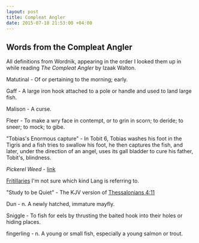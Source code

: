 ```yaml
---
layout: post
title: Compleat Angler 
date: 2015-07-18 21:53:00 +04:00
---
```


Words from the Compleat Angler
------------------------------

All definitions from Wordnik, appearing in the order I looked them up in while reading *The Compleat Angler* by Izaak Walton.

Matutinal - Of or pertaining to the morning; early.

Gaff - A large iron hook attached to a pole or handle and used to land large fish.

Malison - A curse.

Fleer - To make a wry face in contempt, or to grin in scorn; to deride; to sneer; to mock; to gibe.

"Tobias's Enormous capture" - In Tobit 6, Tobias washes his foot in the Tigris and a fish tries to swallow his foot, he then captures the fish, and later, under the direction of an angel, uses its gall bladder to cure his father, Tobit's, blindness.

*Pickerel Weed* - [link](https://en.wikipedia.org/wiki/Pontederia_cordata)

[Fritillaries](https://en.wikipedia.org/wiki/Fritillaria) I'm not sure which kind Lang is referring to.

"Study to be Quiet" - The KJV version of [Thessalonians 4:11](http://biblehub.com/1_thessalonians/4-11.htm)

Dun - n. A newly hatched, immature mayfly.

Sniggle - To fish for eels by thrusting the baited hook into their holes or hiding places.

fingerling - 
    n. A young or small fish, especially a young salmon or trout.




